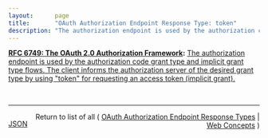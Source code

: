 ```yaml
---
layout:      page
title:       "OAuth Authorization Endpoint Response Type: token"
description: "The authorization endpoint is used by the authorization code grant type and implicit grant type flows. The client informs the authorization server of the desired grant type by using \"token\" for requesting an access token (implicit grant)."
---
```


**[RFC 6749: The OAuth 2.0 Authorization Framework](/specs/IETF/RFC/6749 "The OAuth 2.0 authorization framework enables a third-party application to obtain limited access to an HTTP service, either on behalf of a resource owner by orchestrating an approval interaction between the resource owner and the HTTP service, or by allowing the third-party application to obtain access on its own behalf. This specification replaces and obsoletes the OAuth 1.0 protocol described in RFC 5849."):** [The authorization endpoint is used by the authorization code grant type and implicit grant type flows. The client informs the authorization server of the desired grant type by using "token" for requesting an access token (implicit grant).](http://tools.ietf.org/html/rfc6749#section-5 "Read documentation for OAuth Authorization Endpoint Response Type &#34;token&#34;")

<br/>
<hr/>

<p style="float : left"><a href="token.json" title="JSON representing this particular Web Concept value">JSON</a></p>
<p style="text-align: right">Return to list of all ( <a href="../oauth-authorization-endpoint-response-types">OAuth Authorization Endpoint Response Types</a> | <a href="../">Web Concepts</a> )</p>
